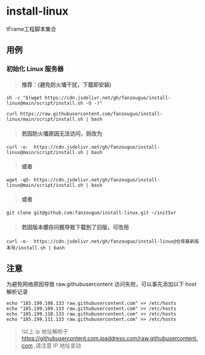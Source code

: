 # install-linux
tFrame工程脚本集合

## 用例

### 初始化 Linux 服务器
> #### 推荐：(避免防火墙干扰，下载即安装)
```shell
sh -c "$(wget https://cdn.jsdelivr.net/gh/fanzouguo/install-linux@main/script/install.sh -O -)"
```

```shell
curl https://raw.githubusercontent.com/fanzouguo/install-linux/main/script/install.sh | bash
```
> #### 若因防火墙原因无法访问，则改为
```shell
curl -o-  https://cdn.jsdelivr.net/gh/fanzouguo/install-linux@main/script/install.sh | bash
```

> #### 或者
```shell
wget -qO- https://cdn.jsdelivr.net/gh/fanzouguo/install-linux@main/script/install.sh | bash
```

> #### 或者
```shell
git clone git@github.com:fanzouguo/install-linux.git ~/initSvr
```

> #### 若因版本缓存问题导致下载到了旧版，可改用
```shell
curl -o-  https://cdn.jsdelivr.net/gh/fanzouguo/install-linux@仓库最新版本号/install.sh | bash
```

## 注意

为避免网络原因导致 raw.githubusercontent 访问失败，可以事先添加以下 host 解析记录
``` shell
echo "185.199.108.133 raw.githubusercontent.com" >> /etc/hosts
echo "185.199.109.133 raw.githubusercontent.com" >> /etc/hosts
echo "185.199.110.133 raw.githubusercontent.com" >> /etc/hosts
echo "185.199.111.133 raw.githubusercontent.com" >> /etc/hosts
```

> !以上 ip 地址解析于 https://githubusercontent.com.ipaddress.com/raw.githubusercontent.com ,请注意 IP 地址变动
